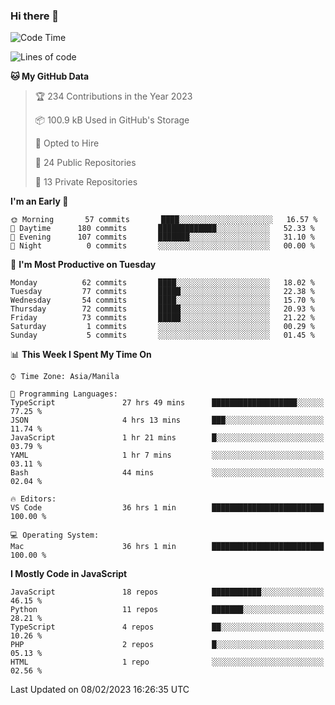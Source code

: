 ### Hi there 👋

<!--START_SECTION:waka-->
![Code Time](http://img.shields.io/badge/Code%20Time-75%20hrs%2014%20mins-blue)

![Lines of code](https://img.shields.io/badge/From%20Hello%20World%20I%27ve%20Written-73%20Thousand%20lines%20of%20code-blue)

**🐱 My GitHub Data** 

> 🏆 234 Contributions in the Year 2023
 > 
> 📦 100.9 kB Used in GitHub's Storage 
 > 
> 💼 Opted to Hire
 > 
> 📜 24 Public Repositories 
 > 
> 🔑 13 Private Repositories  
 > 
**I'm an Early 🐤** 

```text
🌞 Morning       57 commits       ████░░░░░░░░░░░░░░░░░░░░░   16.57 % 
🌆 Daytime      180 commits       █████████████░░░░░░░░░░░░   52.33 % 
🌃 Evening      107 commits       ███████░░░░░░░░░░░░░░░░░░   31.10 % 
🌙 Night          0 commits       ░░░░░░░░░░░░░░░░░░░░░░░░░   00.00 % 

```
📅 **I'm Most Productive on Tuesday** 

```text
Monday          62 commits       ████░░░░░░░░░░░░░░░░░░░░░   18.02 % 
Tuesday         77 commits       █████░░░░░░░░░░░░░░░░░░░░   22.38 % 
Wednesday       54 commits       ████░░░░░░░░░░░░░░░░░░░░░   15.70 % 
Thursday        72 commits       █████░░░░░░░░░░░░░░░░░░░░   20.93 % 
Friday          73 commits       █████░░░░░░░░░░░░░░░░░░░░   21.22 % 
Saturday         1 commits       ░░░░░░░░░░░░░░░░░░░░░░░░░   00.29 % 
Sunday           5 commits       ░░░░░░░░░░░░░░░░░░░░░░░░░   01.45 % 

```


📊 **This Week I Spent My Time On** 

```text
⌚︎ Time Zone: Asia/Manila

💬 Programming Languages: 
TypeScript               27 hrs 49 mins      ███████████████████░░░░░░   77.25 % 
JSON                     4 hrs 13 mins       ███░░░░░░░░░░░░░░░░░░░░░░   11.74 % 
JavaScript               1 hr 21 mins        █░░░░░░░░░░░░░░░░░░░░░░░░   03.79 % 
YAML                     1 hr 7 mins         ░░░░░░░░░░░░░░░░░░░░░░░░░   03.11 % 
Bash                     44 mins             ░░░░░░░░░░░░░░░░░░░░░░░░░   02.04 % 

🔥 Editors: 
VS Code                  36 hrs 1 min        █████████████████████████   100.00 % 

💻 Operating System: 
Mac                      36 hrs 1 min        █████████████████████████   100.00 % 

```

**I Mostly Code in JavaScript** 

```text
JavaScript               18 repos            ███████████░░░░░░░░░░░░░░   46.15 % 
Python                   11 repos            ███████░░░░░░░░░░░░░░░░░░   28.21 % 
TypeScript               4 repos             ██░░░░░░░░░░░░░░░░░░░░░░░   10.26 % 
PHP                      2 repos             █░░░░░░░░░░░░░░░░░░░░░░░░   05.13 % 
HTML                     1 repo              ░░░░░░░░░░░░░░░░░░░░░░░░░   02.56 % 

```



 Last Updated on 08/02/2023 16:26:35 UTC
<!--END_SECTION:waka-->
